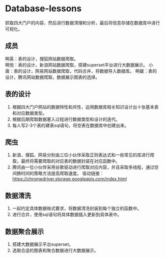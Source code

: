 # Database-lessons
抓取四大门户的内容，然后进行数据清理和分析，最后将信息存储在数据库中进行可视化。
## 成员  
啊英：表的设计，搜狐网站数据爬取。  
啊悦：表的设计，新浪网站数据爬取，搭建superset平台进行大数据展示。
小唐：表的设计，网易网站数据爬取，代码合并，将数据导入数据库。
啊媛：表的设计，腾讯网站数据爬取，数据展示图表的选择。  
## 表的设计  
1. 根据四大门户网站的数据特性和共性，运用数据库相关知识设计出十张基本表和对应数据类型。  
2. 根据后期爬取数据塞入过程进行数据类型和设计的迭代。  
3. 每人写2-3个表的建表sql语句，将空表在数据库中创建出来。
## 爬虫   
1. 新浪、搜狐、网易分别由三位小伙伴采取正则表达式和一些常见的库进行爬取，最终将需要爬取的对应表的数据封装在对应函数中。  
2. 腾讯由一位小伙伴采用谷歌驱动进行爬取对应内容，并且采取多线程，通过空间换时间的策略方法提高爬取速度。
驱动链接：https://chromedriver.storage.googleapis.com/index.html  
## 数据清洗  
1. 一起约定具体数据格式要求，将数据清洗封装到每个独立的函数中。  
2. 进行合并，使用sql语句将具体数据插入更新到具体表中。  
## 数据聚合展示  
1. 搭建大数据展示平台superset。    
2. 选取合适的图表和聚合数据进行大数据展示。  
